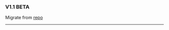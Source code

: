 
### V1.1 BETA

Migrate from [repo](https://github.com/aszadzinski/scripts-and-notes/tree/master/python/DRS4-PSI)

---
